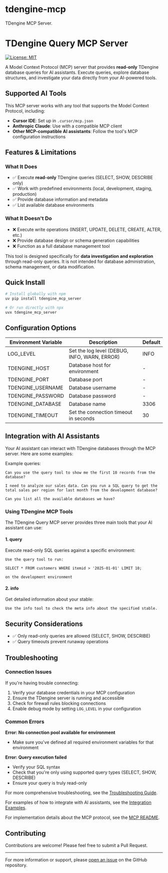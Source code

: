 # tdengine-mcp
TDengine MCP Server.

# TDengine Query MCP Server

[![License: MIT](https://img.shields.io/badge/License-MIT-yellow.svg)](https://opensource.org/licenses/MIT)

A Model Context Protocol (MCP) server that provides **read-only** TDengine database queries for AI assistants. Execute queries, explore database structures, and investigate your data directly from your AI-powered tools.

## Supported AI Tools

This MCP server works with any tool that supports the Model Context Protocol, including:

- **Cursor IDE**: Set up in `.cursor/mcp.json`
- **Anthropic Claude**: Use with a compatible MCP client
- **Other MCP-compatible AI assistants**: Follow the tool's MCP configuration instructions

## Features & Limitations

### What It Does

- ✅ Execute **read-only** TDengine queries (SELECT, SHOW, DESCRIBE only)
- ✅ Work with predefined environments (local, development, staging, production)
- ✅ Provide database information and metadata
- ✅ List available database environments

### What It Doesn't Do

- ❌ Execute write operations (INSERT, UPDATE, DELETE, CREATE, ALTER, etc.)
- ❌ Provide database design or schema generation capabilities
- ❌ Function as a full database management tool

This tool is designed specifically for **data investigation and exploration** through read-only queries. It is not intended for database administration, schema management, or data modification.


## Quick Install

```bash
# Install globally with npm
uv pip install tdengine_mcp_server

# Or run directly with npx
uvx tdengine_mcp_server
```

## Configuration Options

| Environment Variable | Description | Default |
|---------------------|-------------|---------|
| LOG_LEVEL | Set the log level (DEBUG, INFO, WARN, ERROR) | INFO |
| TDENGINE_HOST | Database host for environment | - |
| TDENGINE_PORT | Database port | - |
| TDENGINE_USERNAME | Database username | - |
| TDENGINE_PASSWORD | Database password | - |
| TDENGINE_DATABASE | Database name | 3306 |
| TDENGINE_TIMEOUT | Set the connection timeout in seconds | 30 |

## Integration with AI Assistants

Your AI assistant can interact with TDengine databases through the MCP server. Here are some examples:

Example queries:

```
Can you use the query tool to show me the first 10 records from the database?
```

```
I need to analyze our sales data. Can you run a SQL query to get the total sales per region for last month from the development database?
```

```
Can you list all the available databases we have?
```

### Using TDengine MCP Tools

The TDengine Query MCP server provides three main tools that your AI assistant can use:

#### 1. query

Execute read-only SQL queries against a specific environment:

```
Use the query tool to run:

SELECT * FROM customers WHERE itemid > '2025-01-01' LIMIT 10;

on the development environment
```

#### 2. info

Get detailed information about your stable:

```
Use the info tool to check the meta info about the specified stable.
```

## Security Considerations

- ✅ Only read-only queries are allowed (SELECT, SHOW, DESCRIBE)
- ✅ Query timeouts prevent runaway operations

## Troubleshooting

### Connection Issues

If you're having trouble connecting:

1. Verify your database credentials in your MCP configuration
2. Ensure the TDengine server is running and accessible
3. Check for firewall rules blocking connections
4. Enable debug mode by setting `LOG_LEVEL` in your configuration

### Common Errors

**Error: No connection pool available for environment**

- Make sure you've defined all required environment variables for that environment

**Error: Query execution failed**

- Verify your SQL syntax
- Check that you're only using supported query types (SELECT, SHOW, DESCRIBE)
- Ensure your query is truly read-only

For more comprehensive troubleshooting, see the [Troubleshooting Guide](docs/TROUBLESHOOTING.md).

For examples of how to integrate with AI assistants, see the [Integration Examples](docs/INTEGRATION_EXAMPLE.md).

For implementation details about the MCP protocol, see the [MCP README](docs/MCP_README.md).

## Contributing

Contributions are welcome! Please feel free to submit a Pull Request.

---

For more information or support, please [open an issue](https://github.com/devakone/TDengine-query-mcp-server/issues) on the GitHub repository. 

